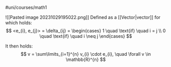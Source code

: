 #uni/courses/math1 

![[Pasted image 20231029195022.png]]
Defined as a [[Vector|vector]] for which holds: 
$$
<e_{i}, e_{j}> = \delta_{ij} = 
\begin{cases} 
1 \quad \text{if} \quad i = j \\
0 \quad \text{if} \quad i \neq j
\end{cases}
$$

It then holds:
$$
v = \sum\limits_{i=1}^{n} v_{i} \cdot e_{i}, \quad \forall v \in \mathbb{R}^{n}
$$